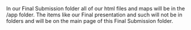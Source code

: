 In our Final Submission folder all of our html files and maps will be in the /app folder.
The items like our Final presentation and such will not be in folders and will be 
on the main page of this Final Submission folder. 
